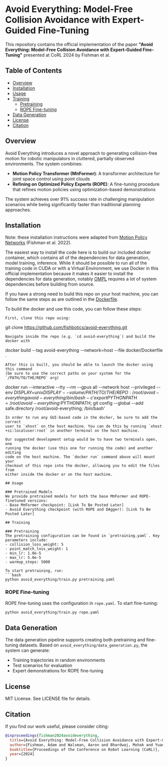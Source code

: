 # Avoid Everything: Model-Free Collision Avoidance with Expert-Guided Fine-Tuning

This repository contains the official implementation of the paper **"Avoid Everything: Model-Free Collision Avoidance with Expert-Guided Fine-Tuning"** presented at CoRL 2024 by Fishman et al.

## Table of Contents
* [Overview](#overview)
* [Installation](#installation)
* [Usage](#usage)
* [Training](#training)
  * [Pretraining](#pretraining)
  * [ROPE Fine-tuning](#rope-fine-tuning)
* [Data Generation](#data-generation)
* [License](#license)
* [Citation](#citation)

## Overview

Avoid Everything introduces a novel approach to generating collision-free motion for robotic manipulators in cluttered, partially observed environments. The system combines:

- **Motion Policy Transformer (MπFormer)**: A transformer architecture for joint space control using point clouds
- **Refining on Optimized Policy Experts (ROPE)**: A fine-tuning procedure that refines motion policies using optimization-based demonstrations

The system achieves over 91% success rate in challenging manipulation scenarios while being significantly faster than traditional planning approaches.

## Installation

Note: these installation instructions were adapted from [Motion Policy Networks](https://github.com/NVlabs/motion-policy-networks) (Fishman et al. 2022). 

The easiest way to install the code here is to build our included docker container,
which contains all of the dependencies for data generation, model training,
inference. While it should be possible to run all of the training code in CUDA or with a Virtual Environment, we use Docker in this official implementation because it makes it easier to install the dependencies for data generation, notably [OMPL](https://ompl.kavrakilab.org/) requires a lot of system dependencies before building from source.

If you have a strong need to build this repo on your host machine, you can follow the same steps as are outlined in the [Dockerfile](docker/Dockerfile).

To build the docker and use this code, you can follow these steps:
```
First, clone this repo using:
```
git clone https://github.com/fishbotics/avoid-everything.git
```
Navigate inside the repo (e.g. `cd avoid-everything`) and build the docker with
```
docker build --tag avoid-everything --network=host --file docker/Dockerfile .
```
After this is built, you should be able to launch the docker using this command
(be sure to use the correct paths on your system for the `/PATH/TO/THE/REPO` arg)
```
docker run --interactive --tty --rm --gpus all --network host --privileged --env DISPLAY=unix$DISPLAY --volume /PATH/TO/THE/REPO:/root/avoid-everything avoid-everything /bin/bash -c 'export PYTHONPATH=/root/avoid-everything:$PYTHONPATH; git config --global --add safe.directory /root/avoid-everything; /bin/bash'
```
In order to run any GUI-based code in the docker, be sure to add the correct
user to `xhost` on the host machine. You can do this by running `xhost
+si:localuser:root` in another terminal on the host machine.

Our suggested development setup would be to have two terminals open, one
running the docker (use this one for running the code) and another editing
code on the host machine. The `docker run` command above will mount your
checkout of this repo into the docker, allowing you to edit the files from
either inside the docker or on the host machine.

## Usage

### Pretrained Models
We provide pretrained models for both the base MπFormer and ROPE-finetuned versions:
- Base MπFormer checkpoint: [Link To Be Posted Later]
- Avoid Everything checkpoint (with ROPE and DAgger): [Link To Be Posted Later]

## Training

### Pretraining
The pretraining configuration can be found in `pretraining.yaml`. Key parameters include:
- collision_loss_weight: 5
- point_match_loss_weight: 1
- min_lr: 1.0e-5
- max_lr: 5.0e-5
- warmup_steps: 5000

To start pretraining, run:
```bash
python avoid_everything/train.py pretraining.yaml
```


### ROPE Fine-tuning
ROPE fine-tuning uses the configuration in `rope.yaml`. To start fine-tuning:
```bash
python avoid_everything/train.py rope.yaml
```

## Data Generation

The data generation pipeline supports creating both pretraining and fine-tuning datasets. Based on `avoid_everything/data_generation.py`, the system can generate:

- Training trajectories in random environments
- Test scenarios for evaluation
- Expert demonstrations for ROPE fine-tuning

## License

MIT License. See LICENSE file for details.

## Citation

If you find our work useful, please consider citing:

```bibtex
@inproceedings{fishman2024avoideverything,
  title={Avoid Everything: Model-Free Collision Avoidance with Expert-Guided Fine-Tuning},
  author={Fishman, Adam and Walsman, Aaron and Bhardwaj, Mohak and Yuan, Wentao and Sundaralingam, Balakumar and Boots, Byron and Fox, Dieter},
  booktitle={Proceedings of the Conference on Robot Learning (CoRL)},
  year={2024}
}

```
